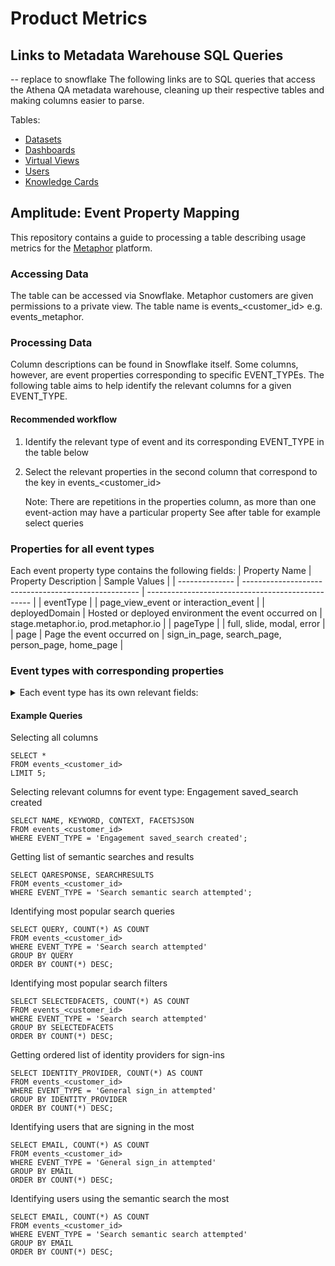 # Product Metrics

## Links to Metadata Warehouse SQL Queries
-- replace to snowflake
The following links are to SQL queries that access the Athena QA metadata warehouse, cleaning up their respective tables and making columns easier to parse.

Tables:
- [Datasets](https://github.com/MetaphorData/product-metrics/blob/main/datasets%20expanded.sql)
- [Dashboards](https://github.com/MetaphorData/product-metrics/blob/main/dashboards_expanded.sql)
- [Virtual Views](https://github.com/MetaphorData/product-metrics/blob/main/virtual_views%20expanded.sql)
- [Users](https://github.com/MetaphorData/product-metrics/blob/main/users%20expanded.sql)
- [Knowledge Cards](https://github.com/MetaphorData/product-metrics/blob/main/knowledge_cards%20expanded.sql)


## Amplitude: Event Property Mapping
This repository contains a guide to processing a table describing usage metrics for the [Metaphor](https://metaphor.io) platform.

### Accessing Data
The table can be accessed via Snowflake. Metaphor customers are given permissions to a private view. The table name is events_<customer_id> e.g. events_metaphor.

### Processing Data
Column descriptions can be found in Snowflake itself. Some columns, however, are event properties corresponding to specific EVENT_TYPEs. The following table aims to help identify the relevant columns for a given EVENT_TYPE.

#### Recommended workflow
1. Identify the relevant type of event and its corresponding EVENT_TYPE in the table below
2. Select the relevant properties in the second column that correspond to the key in events_<customer_id> 

   Note: There are repetitions in the properties column, as more than one event-action may have a particular property
   See after table for example select queries

### Properties for all event types
Each event property type contains the following fields: 
| Property Name  | Property Description                                 | Sample Values                                     |
| -------------- | ---------------------------------------------------- | ------------------------------------------------- |
| eventType      |                                                      | page_view_event or interaction_event              |
| deployedDomain | Hosted or deployed environment the event occurred on | stage.metaphor.io, prod.metaphor.io               |
| pageType       |                                                      | full, slide, modal, error                         |
| page           | Page the event occurred on                           | sign_in_page, search_page, person_page, home_page |

### Event types with corresponding properties
<details>
<summary> Each event type has its own relevant fields: </summary>

|                        EVENT_TYPE                       |                                                                                                             Trigger + Event Description                                                                                                             |        Property Name       |                                                    Property Description                                                   |                                                                  Sample Values                                                                  |
|:-------------------------------------------------------:|:---------------------------------------------------------------------------------------------------------------------------------------------------------------------------------------------------------------------------------------------------:|:--------------------------:|:-------------------------------------------------------------------------------------------------------------------------:|:-----------------------------------------------------------------------------------------------------------------------------------------------:|
| General sign_in attempted                               | triggered when a user clicks on a sign in option on the /login route                                                                                                                                                                                | identity_provider          | The name of the identity provider the user attempted to sign in with                                                      | google, okta                                                                                                                                    |
| General sign_in_page viewed                             | When an unauthenticated user lands on the sign in page                                                                                                                                                                                              |                            |                                                                                                                           |                                                                                                                                                 |
| General sign_in failed                                  | triggered when a user unsuccessfully attempts to sign in to the app                                                                                                                                                                                 | reason                     | The reason why the sign in attempt failed                                                                                 | unauthorized                                                                                                                                    |
| PageViewEvent [page name]                               | triggered when the user navigates to a url within Metaphor                                                                                                                                                                                          | hash                       | URL fragment                                                                                                              | section                                                                                                                                         |
|                                                         |                                                                                                                                                                                                                                                     | query                      | The query arguments search parameter in the browser URL                                                                   | contentType=myKnowledgeCards                                                                                                                    |
| Search search attempted                                 | When a user executes a search query by inputting a keyword and causing a request to be made                                                                                                                                                         | query                      | search keyword or query executed                                                                                          | rides, *                                                                                                                                        |
|                                                         |                                                                                                                                                                                                                                                     | context                    | search context the query was executed under                                                                               | Dashboards, Datasets, KnowledgeCards, Persons, DBT_MODEL, LOOKER_EXPLORE, LOOKER_VIEW                                                           |
|                                                         |                                                                                                                                                                                                                                                     | interaction                | interaction performed by the user to trigger the search                                                                   | click, enter                                                                                                                                    |
|                                                         |                                                                                                                                                                                                                                                     | latency                    | how long the search result took to be rendered on the screen in ms                                                        | 300, 20000                                                                                                                                      |
|                                                         |                                                                                                                                                                                                                                                     | facets                     | facets that were used to constrain the search                                                                             | authors, knowledge card types, hashtags                                                                                                         |
|                                                         |                                                                                                                                                                                                                                                     | selectedFacets             | facets that were used to constrain the search                                                                             | [authors, knowledge card types, hashtags]                                                                                                       |
|                                                         |                                                                                                                                                                                                                                                     | selectedFilters            | filters that were used to constrain the search                                                                            | [dashboardFilters, datasetFilters]                                                                                                              |
| Search suggestion selected                              | When a user inputs a set of characters in the search input field and suggested input is selected                                                                                                                                                    | input                      | characters entered to trigger the suggestion results                                                                      | rides, *                                                                                                                                        |
|                                                         |                                                                                                                                                                                                                                                     | context                    | search context the query was selected for                                                                                 | Dashboards, Datasets, KnowledgeCards, Persons, DBT_MODEL, LOOKER_EXPLORE, LOOKER_VIEW                                                           |
|                                                         |                                                                                                                                                                                                                                                     | interaction                | interaction performed by the user to select suggestions                                                                   | click, enter                                                                                                                                    |
|                                                         |                                                                                                                                                                                                                                                     | latency                    | how long the suggestion results took to be rendered on the screen in ms                                                   | 300, 20000                                                                                                                                      |
|                                                         |                                                                                                                                                                                                                                                     | suggestion_selected        | value of the selected suggestion                                                                                          | acme.ride_share.rides_by_month_2017                                                                                                             |
| Search top_hashtag selected                             | When a user executes the primary action related to a top hashtag                                                                                                                                                                                    | hashtag                    | the value of the selected hashtag                                                                                         | subscriptions                                                                                                                                   |
| Support feedback_form accessed                          | When a viewer interacts with a link to navigate to the external feedback form                                                                                                                                                                       |                            |                                                                                                                           |                                                                                                                                                 |
| Support support_center accessed                         | When a viewer interacts with a link to navigate to the external support / help page                                                                                                                                                                 |                            |                                                                                                                           |                                                                                                                                                 |
|                                                         |                                                                                                                                                                                                                                                     | cta                        | the cta that the viewer interacted with on the top contributor interface                                                  | search, profile, email, slack                                                                                                                   |
| Onboarding slack installed                              | When a slack user installs the Metaphor Slack app                                                                                                                                                                                                   | person_id                  | the identifier of the viewer                                                                                              | PERSON~2AE5D58F67BA72CBD8F94604F7FC234D                                                                                                         |
| Engagement linege_graph interacted                      | When a user performs any interactive action on a lineage graph                                                                                                                                                                                      | num_nodes_shown            | the number of nodes in the lineage graph                                                                                  | 1, 30, 40,50,100                                                                                                                                |
|                                                         |                                                                                                                                                                                                                                                     | asset_id                   |                                                                                                                           | DATASET~2AE5D58F67BA72CBD8F94604F7FC234D                                                                                                        |
|                                                         |                                                                                                                                                                                                                                                     | latency                    | how long it took for the lineage graph to be rendered in ms                                                               | 300, 20000                                                                                                                                      |
|                                                         |                                                                                                                                                                                                                                                     | asset_type                 | the type of the asset being viewed                                                                                        | Dashboard, Dataset, KnowledgeCards                                                                                                              |
| Engagement share_asset performed                        | When a user interacts with the share interface and performs a related action                                                                                                                                                                        | asset_id                   | global identifier for the asset                                                                                           | DATASET~2AE5D58F67BA72CBD8F94604F7FC234D                                                                                                        |
|                                                         |                                                                                                                                                                                                                                                     | type                       | the share action performed / interacted with by the user                                                                  | copyLink, shareViaSlack, shareViaEmail                                                                                                          |
| Engagement config_ownership interacted                  | When user performs a cta within the configured ownership interface                                                                                                                                                                                  |                            |                                                                                                                           |                                                                                                                                                 |
|                                                         |                                                                                                                                                                                                                                                     | owner                      | optional field that if filled indicates interaction a person captured in Metaphor                                         | DATASET~2AE5D58F67BA72CBD8F94604F7FC234D                                                                                                        |
|                                                         |                                                                                                                                                                                                                                                     |                            |                                                                                                                           |                                                                                                                                                 |
|                                                         |                                                                                                                                                                                                                                                     | external                   | optional field that if filled indicates interaction the external owner                                                    | external@example.com                                                                                                                            |
| Engagement knowledge_card creation_attempted            | When a user attempts to create a knowledge card                                                                                                                                                                                                     | cta                        | the cta that the viewer interacted with on the configurable ownership interface                                           | profile, email, slack                                                                                                                           |
|                                                         |                                                                                                                                                                                                                                                     | card_type                  | type of the card created                                                                                                  | HOW_TO_USE, INCIDENT, DEPRECATION                                                                                                               |
|                                                         |                                                                                                                                                                                                                                                     | anchor_id                  | the asset identifier for the asset that the knowledge card is created against                                             | DATASET~2AE5D58F67BA72CBD8F94604F7FC234D                                                                                                        |
|                                                         |                                                                                                                                                                                                                                                     | num_char_body              | number of characters that a person has entered in the main body, typically the description of the knowledge card          | 100, 200, 500, 1000                                                                                                                             |
|                                                         |                                                                                                                                                                                                                                                     | plannedDate                |                                                                                                                           | 2021-11-02T22:18:40.420Z                                                                                                                        |
| Engagement knowledge_card filtered_display              | When a user successfully filters knowledge cards under the knowledge cards tab on an asset page                                                                                                                                                     | filters                    |                                                                                                                           | authors, knowledge card types, hashtags                                                                                                         |
| Engagement knowledge_card edited                        | When a user edits an existing knowledge card                                                                                                                                                                                                        | asset_id                   | global identifier for the asset                                                                                           | KNOWLEDGE_CARD~2AE5D58F67BA72CBD8F94604F7FC234D                                                                                                 |
| Engagement knowledge_card unsuccessful_creation         | When a user attempts to create a knowledge card but exits out of the creation flow before successful completion                                                                                                                                     | did_change_defaults        |                                                                                                                           | true, false                                                                                                                                     |
|                                                         |                                                                                                                                                                                                                                                     | anchor_id                  | the asset identifier for the asset that the knowledge card is created against                                             | DATASET~2AE5D58F67BA72CBD8F94604F7FC234D                                                                                                        |
| Engagement knowledge_card archived                      | When a user archives a knowledge card                                                                                                                                                                                                               | asset_id                   | global identifier for the asset                                                                                           | KNOWLEDGE_CARD~2AE5D58F67BA72CBD8F94604F7FC234D                                                                                                 |
| Engagement asset_page from_slack                        | When a slack user navigates to an entity page from a Metaphor Slack generated link                                                                                                                                                                  | asset_id                   | global identifier for the asset                                                                                           | KNOWLEDGE_CARD~2AE5D58F67BA72CBD8F94604F7FC234D                                                                                                 |
| Engagement asset followed                               | A user follows an asset by interacting with a follow control to become a follower of that asset                                                                                                                                                     | asset_id                   | global identifier for the asset                                                                                           | KNOWLEDGE_CARD~2AE5D58F67BA72CBD8F94604F7FC234D                                                                                                 |
| Engagement asset unfollowed                             | A user unfollows an asset by interacting with a follow control to no longer be a follower of the asset                                                                                                                                              | asset_id                   | global identifier for the asset                                                                                           | KNOWLEDGE_CARD~2AE5D58F67BA72CBD8F94604F7FC234D                                                                                                 |
| Engagement governed_tag assigned                        | When a user assigns a governed tag to an asset                                                                                                                                                                                                      | asset_id                   | global identifier for the asset                                                                                           | KNOWLEDGE_CARD~2AE5D58F67BA72CBD8F94604F7FC234D                                                                                                 |
|                                                         |                                                                                                                                                                                                                                                     | tag_id                     | global identifier for the tag                                                                                             | USER_DEFINED_RESOURCE~2AE5D58F67BA72CBD8F94604F7FC234D                                                                                          |
|                                                         |                                                                                                                                                                                                                                                     |                            |                                                                                                                           |                                                                                                                                                 |
| Engagement governed_tag unassigned                      | When a user unassigns a governed tag to an asset that it was previously assigned to                                                                                                                                                                 | asset_id                   | global identifier for the asset                                                                                           | KNOWLEDGE_CARD~2AE5D58F67BA72CBD8F94604F7FC234D                                                                                                 |
|                                                         |                                                                                                                                                                                                                                                     | tag_id                     | global identifier for the tag                                                                                             | USER_DEFINED_RESOURCE~2AE5D58F67BA72CBD8F94604F7FC234D                                                                                          |
|                                                         |                                                                                                                                                                                                                                                     |                            |                                                                                                                           |                                                                                                                                                 |
| Engagement asset_description added                      | When a user adds a crowd sourced description to a data asset                                                                                                                                                                                        | asset_id                   | global identifier for that asset                                                                                          | DATASET~2AE5D58F67BA72CBD8F94604F7FC234D                                                                                                        |
| Engagement directory created                            | When a user adds a new directory to metaphor                                                                                                                                                                                                        | directory_id               | global identifier for the directory                                                                                       | NAMESPACE~4BD8F73EBEB8CB15E0B01547B0425FA5                                                                                                      |
|                                                         |                                                                                                                                                                                                                                                     | name_at_creation           | The name of the directory at the time of creation                                                                         | my dir                                                                                                                                          |
| Engagement knowledge_card created                       | When a user successfully creates to create a knowledge card                                                                                                                                                                                         | cta                        | the cta that the viewer interacted with                                                                                   | profile, email, slack                                                                                                                           |
|                                                         |                                                                                                                                                                                                                                                     | card_type                  | type of the card created                                                                                                  | HOW_TO_USE, INCIDENT, DEPRECATION                                                                                                               |
|                                                         |                                                                                                                                                                                                                                                     | asset_id                   | global identifier for the knowledge card                                                                                  | KNOWLEDGE_CARD~2AE5D58F67BA72CBD8F94604F7FC234D                                                                                                 |
|                                                         |                                                                                                                                                                                                                                                     | anchor_id                  | the asset identifier for the asset that the knowledge card is created against                                             | DATASET~2AE5D58F67BA72CBD8F94604F7FC234D                                                                                                        |
|                                                         |                                                                                                                                                                                                                                                     | num_char_body              | number of characters that a person has entered in the main body, typically the description of the knowledge card          | 100, 200, 500, 1000                                                                                                                             |
|                                                         |                                                                                                                                                                                                                                                     | plannedDate                |                                                                                                                           | 2021-11-02T22:18:40.420Z                                                                                                                        |
| Engagement lineage panel_opened                         | When a viewer opens the analysis panel on a lineage graph when the mode is impact analysis                                                                                                                                                          | asset_id                   | global identifier for the asset                                                                                           | DATASET~2AE5D58F67BA72CBD8F94604F7FC234D                                                                                                        |
| Engagement lineage impact_analysis_mode_shown           | A user opts to view the lineage graph in impact analysis mode by toggling the switch to the on state                                                                                                                                                | asset_id                   | global identifier for the asset                                                                                           | DATASET~2AE5D58F67BA72CBD8F94604F7FC234D                                                                                                        |
| Engagement lineage associated_user_list_accessed        | A user downloads, copies or accesses the list of users that are associated with a data asset under impact analysis mode                                                                                                                             | access_type                | global identifier for the asset                                                                                           | copy, download, view                                                                                                                            |
|                                                         |                                                                                                                                                                                                                                                     | asset_id                   | global identifier for the asset                                                                                           | DATASET~2AE5D58F67BA72CBD8F94604F7FC234D                                                                                                        |
| Engagement lineage node_details_viewed                  | A viewer interacts with a node in the graph to show the details of the asset represented by that node within the rendered graph bounds The viewer must be in impact analysis mode to trigger this event and spend sufficient dwell time on the node | asset_id                   | global identifier for the asset                                                                                           | DATASET~2AE5D58F67BA72CBD8F94604F7FC234D                                                                                                        |
| Engagement document copied                              | A viewer copies a document using a copy document action                                                                                                                                                                                             | asset_id                   | global identifier for the document being copied                                                                           | KNOWLEDGE_CARD~2AE5D58F67BA72CBD8F94604F7FC234D                                                                                                 |
| Engagement document created                             | A viewer successfully creates a new document                                                                                                                                                                                                        | asset_id                   | global identifier for the document that was created                                                                       | KNOWLEDGE_CARD~2AE5D58F67BA72CBD8F94604F7FC234D                                                                                                 |
| Engagement document moved                               | A viewer moves a document using the move document action                                                                                                                                                                                            | asset_id                   | global identifier for the asset                                                                                           | KNOWLEDGE_CARD~2AE5D58F67BA72CBD8F94604F7FC234D                                                                                                 |
|                                                         |                                                                                                                                                                                                                                                     | moved_to_dir_with_id       | global identifier for the directory the document was moved to                                                             | NAMESPACE~4BD8F73EBEB8CB15E0B01547B0425FA5                                                                                                      |
| Engagement column_governed_tag assigned                 | When a viewer assigns a governed tag to a column or field path in an asset                                                                                                                                                                          | column_names               | Array of affected column names / fieldPaths                                                                               | ["user_id", "order_id"]                                                                                                                         |
|                                                         |                                                                                                                                                                                                                                                     | asset_id                   | The asset id for the dataset                                                                                              | DATASET~2AE5D58F67BA72CBD8F94604F7FC234D                                                                                                        |
|                                                         |                                                                                                                                                                                                                                                     | tags_added                 | Array of governed tag names added                                                                                         | ["gold", "marketing/eu"]                                                                                                                        |
| Engagement column_governed_tag unassigned               | When a viewer unassigns a governed tag to a column or field path that it was previously assigned to                                                                                                                                                 | column_names               | Array of affected column names / fieldPaths                                                                               | ["user_id", "order_id"]                                                                                                                         |
|                                                         |                                                                                                                                                                                                                                                     | asset_id                   | The asset id for the dataset                                                                                              | DATASET~2AE5D58F67BA72CBD8F94604F7FC234D                                                                                                        |
|                                                         |                                                                                                                                                                                                                                                     | tags_removed               | Array of governed tag names removed                                                                                       | ["gold", "marketing/eu"]                                                                                                                        |
| Engagement column_description added                     | When a viewer adds a crowd sourced description to a field / column on a data asset, typically a dataset                                                                                                                                             | column_name                | The column name that the description was created for                                                                      | order_id                                                                                                                                        |
|                                                         |                                                                                                                                                                                                                                                     | asset_id                   | The asset id for the dataset                                                                                              | DATASET~2AE5D58F67BA72CBD8F94604F7FC234D                                                                                                        |
| Engagement bulk_action governed_tags_updated            | When a viewer updates the governed tags for a set of assets using the bulk action feature to select one or more assets                                                                                                                              | number_of_objects_impacted | The number of objects (assets, columns, etc) selected and acted upon in the bulk operation                                | 1,4,30                                                                                                                                          |
|                                                         |                                                                                                                                                                                                                                                     | tags_added                 | Array of governed tag names added                                                                                         | ["gold", "marketing/eu"]                                                                                                                        |
|                                                         |                                                                                                                                                                                                                                                     | tags_removed               | Array of governed tag names removed                                                                                       | ["gold", "marketing/eu"]                                                                                                                        |
| Engagement bulk_action asset_contacts_updated           | When a viewer updates / manages the asset contacts for a set of assets using the bulk action features to select one or more assets                                                                                                                  | number_of_objects_impacted | The number of objects (assets, columns, etc) selected and acted upon in the bulk operation                                | 1,5,23                                                                                                                                          |
|                                                         |                                                                                                                                                                                                                                                     | contacts_types_added       | The array of unique identifiers for the contact types that were added                                                     | ["USER_DEFINED_RESOURCE~2AE5D58F67BA72CBD8F94604F7FC234D"]                                                                                      |
|                                                         |                                                                                                                                                                                                                                                     | contacts_types_removed     | The array of unique identifiers for the contact types that were removed                                                   | ["USER_DEFINED_RESOURCE~2AE5D58F67BA72CBD8F94604F7FC234D"]                                                                                      |
| Engagement who_viewed_this_asset opened                 | When a viewer toggles open a control displaying the people who have viewed an asset                                                                                                                                                                 | asset_id                   | global identifier for the asset                                                                                           | DATASET~2AE5D58F67BA72CBD8F94604F7FC234D                                                                                                        |
| Engagement directory documents_filtered                 | When a viewer successfully filters documents under a directory page                                                                                                                                                                                 | statuses                   | Array of statuses used to filter the directory                                                                            | ["ARCHIVED" , "DRAFT" , "PUBLISHED"]                                                                                                            |
|                                                         |                                                                                                                                                                                                                                                     | tags                       | Array of governed tag names used to filter the directory                                                                  | ["gold", "marketing/eu"]                                                                                                                        |
|                                                         |                                                                                                                                                                                                                                                     | directory_id               | global identifier for the directory                                                                                       | NAMESPACE~4BD8F73EBEB8CB15E0B01547B0425FA5                                                                                                      |
| Engagement change_request sent                          | When a change request is sent by a viewer                                                                                                                                                                                                           | anchor_id                  | global identifier for the anchor asset                                                                                    | DATASET~2AE5D58F67BA72CBD8F94604F7FC234D                                                                                                        |
|                                                         |                                                                                                                                                                                                                                                     | asset_id                   | global identifier for the change request that was sent                                                                    | KNOWLEDGE_CARD~2AE5D58F67BA72CBD8F94604F7FC234D                                                                                                 |
|                                                         |                                                                                                                                                                                                                                                     | type                       | symbol for the change request type                                                                                        | ASSET_ACCESS, COLUMN_UPDATE, CONTACTS_UPDATE, CONTENT_UPDATE, DESCRIPTION_UPDATE, TAGS_UPDATE,                                                  |
| Engagement change_request status_change_attempted       | When user attempts to change the status                                                                                                                                                                                                             | asset_id                   | global identifier for the change request                                                                                  | KNOWLEDGE_CARD~2AE5D58F67BA72CBD8F94604F7FC234D                                                                                                 |
|                                                         |                                                                                                                                                                                                                                                     | status                     | The current status of the change request                                                                                  | OPEN                                                                                                                                            |
| Engagement change_request status_changed                | When the status of a change request is changed                                                                                                                                                                                                      | asset_id                   | global identifier for the change request                                                                                  | KNOWLEDGE_CARD~2AE5D58F67BA72CBD8F94604F7FC234D                                                                                                 |
|                                                         |                                                                                                                                                                                                                                                     | status                     | The new status of the change request                                                                                      | CLOSED                                                                                                                                          |
| Engagement change_request acknowledged                  | When a change request is acknowledged by a recipient                                                                                                                                                                                                | anchor_id                  | global identifier for the anchor asset                                                                                    | DATASET~2AE5D58F67BA72CBD8F94604F7FC234D                                                                                                        |
|                                                         |                                                                                                                                                                                                                                                     | asset_id                   | global identifier for the change request that was acknowledged                                                            | KNOWLEDGE_CARD~2AE5D58F67BA72CBD8F94604F7FC234D                                                                                                 |
|                                                         |                                                                                                                                                                                                                                                     | type                       | symbol for the change request type                                                                                        | ASSET_ACCESS, COLUMN_UPDATE, CONTACTS_UPDATE, CONTENT_UPDATE, DESCRIPTION_UPDATE, TAGS_UPDATE,                                                  |
| Engagement data_group created                           | A viewer successfully creates a new data group (data domain)                                                                                                                                                                                        | data_group_id              | global identifier for the document that was created                                                                       | NAMESPACE~4E9584DFBF78A16886E7D234393C1304                                                                                                      |
| Engagement data_group moved                             | A viewer moves a data_group (data domain) using the move domain action                                                                                                                                                                              | data_group_id              | global identifier for the data group                                                                                      | NAMESPACE~944F076881BEE131E05C6B39134E4FD9                                                                                                      |
|                                                         |                                                                                                                                                                                                                                                     | moved_to_parent_id         | global identifier for the destination data group the source domain was moved to. Will be null if moved to the top level   | NAMESPACE~4BD8F73EBEB8CB15E0B01547B0425FA5                                                                                                      |
| Engagement directory moved                              | A viewer moves a user_defined_space (directory) using the move directory action                                                                                                                                                                     | directory_id               | global identifier for the directory                                                                                       | NAMESPACE~16434633EB85DF03EC87B003FB882E90                                                                                                      |
|                                                         |                                                                                                                                                                                                                                                     | moved_to_parent_id         | global identifier for the destination directory the source directory was moved to. Will be null if moved to the top level | NAMESPACE~16434633EB85DF03EC87B003FB882E90                                                                                                      |
| Engagement additional_asset_likers shown                | A viewer revealed a list of additional people who liked an asset                                                                                                                                                                                    | asset_id                   | global identifier for the asset that was opened                                                                           | KNOWLEDGE_CARD~2AE5D58F67BA72CBD8F94604F7FC234D                                                                                                 |
|                                                         |                                                                                                                                                                                                                                                     | performed_by_author        | indicates that the action was performed by the author of the related asset                                                | true, false                                                                                                                                     |
| Engagement app_home opened                              | A user open Slack Metaphor Home tab                                                                                                                                                                                                                 |                            |                                                                                                                           |                                                                                                                                                 |
| Engagement link_unfurling performed                     | When a user share Metaphor asset in Slack or Teams                                                                                                                                                                                                  | asset_id                   | global identifier for the asset that was shared                                                                           | KNOWLEDGE_CARD~2AE5D58F67BA72CBD8F94604F7FC234D                                                                                                 |
| Engagement share_asset attempted                        | When a user interacts with the share dialog                                                                                                                                                                                                         | asset_id                   | global identifier for the asset that was opened the share dialog in Slack                                                 | KNOWLEDGE_CARD~2AE5D58F67BA72CBD8F94604F7FC234D                                                                                                 |
| Engagement version_history history_list_shown           | When a viewer opens the version history list                                                                                                                                                                                                        | asset_id                   | global identifier for the asset the version history list was shown for                                                    | DATASET~2AE5D58F67BA72CBD8F94604F7FC234D                                                                                                        |
| Engagement version_history version_requested            | When a viewer successfully requests a previous version of an asset to be viewed                                                                                                                                                                     | asset_id                   | global identifier for the asset the version history list was shown for                                                    | DATASET~2AE5D58F67BA72CBD8F94604F7FC234D                                                                                                        |
|                                                         |                                                                                                                                                                                                                                                     | version_id                 | identifer for the selected version                                                                                        | 63bef5bf9588a3c08edaf637                                                                                                                        |
| Engagement app installed                                | When a user install the application                                                                                                                                                                                                                 |                            |                                                                                                                           |                                                                                                                                                 |
| Engagement app uninstalled                              | When a user uninstall the application                                                                                                                                                                                                               |                            |                                                                                                                           |                                                                                                                                                 |
| Engagement asset pinned                                 | A viewer pins an asset into thier personal pins collection by interacting with a pin control                                                                                                                                                        | asset_id                   | global identifier for the asset that was pinned                                                                           | KNOWLEDGE_CARD~2AE5D58F67BA72CBD8F94604F7FC234D                                                                                                 |
| Engagement asset unpinned                               | A viewer unpins an asset into thier personal pins collection by interacting with a pin / unpin control                                                                                                                                              | asset_id                   | global identifier for the asset that was unpinned                                                                         | KNOWLEDGE_CARD~2AE5D58F67BA72CBD8F94604F7FC234D                                                                                                 |
| Engagement request_instance_form shown                  | The request an instance form is made visible to the viewer                                                                                                                                                                                          | viewer_email               | The email of the logged in user may be different from the submitted email if the form is eventually submitted             | username@company_domain.tld                                                                                                                     |
| Engagement request_instance_form submitted              | The request an instance calendar form is submitted by the viewer                                                                                                                                                                                    | viewer_email               | The email of the logged in user, may be different from the submitted email                                                | username@company_domain.tld                                                                                                                     |
| Engagement asset_contact updated                        | When a viewer updates the asset contacts for an asset                                                                                                                                                                                               | contact_types_added        | The array of unique identifiers for the contact types that were added                                                     | ["USER_DEFINED_RESOURCE~2AE5D58F67BA72CBD8F94604F7FC234D"]                                                                                      |
| Search semantic search attempted                        |                                                                                                                                                                                                                                                     | query                      | The query entered by the user                                                                                             | How is revenue calculated                                                                                                                       |
|                                                         |                                                                                                                                                                                                                                                     | qaResponse                 | The response returned by the bot (expected to be a string of around 4-5 lines)                                            | Revenue is calculated by multipling number of units times sales price                                                                           |
|                                                         | When a user queries the Slack/Teams bot to run a semantic search                                                                                                                                                                                    | searchResults              | The search results returned by the bot                                                                                    | ["https://stage.metaphor.io/document/3AF127AD88C49B23D0EEE000EB327F47", "https://stage.metaphor.io/document/3AF127AD88C49B23D0EEE000EB327F47"]  |
| Engagement coverage_analytics shown                     | The coverage analytics widget is made visible to the viewer                                                                                                                                                                                         |                            |                                                                                                                           |                                                                                                                                                 |
| Engagement saved_search created                         | When a user saves search query to the "saved searches"                                                                                                                                                                                              | name                       | Name of the saved search                                                                                                  | Datasets with tags                                                                                                                              |
|                                                         |                                                                                                                                                                                                                                                     | keyword                    | Search query                                                                                                              | has:tag                                                                                                                                         |
|                                                         |                                                                                                                                                                                                                                                     | context                    | Search context                                                                                                            | Datasets                                                                                                                                        |
|                                                         |                                                                                                                                                                                                                                                     | facetsJSON                 | Search filters if any                                                                                                     | {}                                                                                                                                              |
| Engagement saved_search applied                         | When a user applies saved search to see the results                                                                                                                                                                                                 | name                       | Name of the saved search                                                                                                  | John's Dashboards                                                                                                                               |
|                                                         |                                                                                                                                                                                                                                                     | keyword                    | Search query                                                                                                              | author:john                                                                                                                                     |
|                                                         |                                                                                                                                                                                                                                                     | context                    | Search context                                                                                                            | Dashboards                                                                                                                                      |
|                                                         |                                                                                                                                                                                                                                                     | facetsJSON                 | facetsJSON                                                                                                                | {}                                                                                                                                              |
| Onboarding persona created                              | When user picks persona from onboarding page after login                                                                                                                                                                                            | persona                    | Persona value that user picks                                                                                             | DATA_PRODUCER                                                                                                                                   |
| Onboarding persona updated                              | When user changes persona from profile setting page                                                                                                                                                                                                 | persona                    | Persona value that user picks from dropdown                                                                               | DATA_PRODUCER                                                                                                                                   |
| Engagement universal_search liked                       | When user likes the universal search answer                                                                                                                                                                                                         | question                   | The question to be answered                                                                                               | What is KPI?                                                                                                                                    |
|                                                         |                                                                                                                                                                                                                                                     | answer                     | The answer which user likes                                                                                               | KPI stands for Key Performance Indicator.                                                                                                       |
| Engagement universal_search disliked                    | When user dislikes the universal search answer                                                                                                                                                                                                      | question                   | The question to be answered                                                                                               | What is KPI?                                                                                                                                    |
|                                                         |                                                                                                                                                                                                                                                     | answer                     | The answer which user likes                                                                                               | KPI stands for Key Performance Indicator.                                                                                                       |
|                                                         |                                                                                                                                                                                                                                                     | feedback                   | The additional feedback user entered when disliking the answer                                                            | The answer isn't accurate                                                                                                                       |
| Engagement extension_popup opened                       | When user opens extension popup by clicking on the extesion icon or draggable widget                                                                                                                                                                | asset_id                   | global identifier for the asset that was opened in the extension popup                                                    | DASHBOARD~08D4646C256048E699349C372C3322C6                                                                                                      |
| Engagement extension_popup closed                       | When user closes extension popup by clicking on the extesion icon, draggable widget or outside of the popup                                                                                                                                         | asset_id                   | global identifier for the asset that was closed in the extension popup                                                    | DASHBOARD~08D4646C256048E699349C372C3322C6                                                                                                      |
| General extension installed                             | When user installs extenion, enters their company domain and opens extension popup for the very first time                                                                                                                                          |                            |                                                                                                                           |                                                                                                                                                 |
| Engagement list_of_viewers_from_source_system shown     | When user opens a side panel for the lineage node, goes to Impact Analysis tab and click on the button, that reveals list of all viewers from the source system for that asset                                                                      | asset_id                   | global identifier for the asset list of viewers was opened for                                                            | DASHBOARD~08D4646C256048E699349C372C3322C6                                                                                                      |
| Engagement list_of_subscribers_from_source_system shown | When user opens a side panel for the lineage node, goes to Impact Analysis tab and click on the button, that reveals list of all subscribers from the source system for that asset                                                                  | asset_id                   | global identifier for the asset list of subscribers was opened for                                                        | DASHBOARD~08D4646C256048E699349C372C3322C6                                                                                                      |
| Search search_result primary_action_performed           | Viewer performed the primary action on a search result after viewing a set of search results                                                                                                                                                        | query                      | search keyword or query executed                                                                                          | rides, *                                                                                                                                        |
|                                                         |                                                                                                                                                                                                                                                     | context                    | search context the query was executed under                                                                               | Dashboards, Datasets, KnowledgeCards, Persons, DBT_MODEL, LOOKER_EXPLORE, LOOKER_VIEW                                                           |
|                                                         |                                                                                                                                                                                                                                                     | position                   | The 1-based index of the search result within the result set for the current query                                        |                                                                                                                                           1, 10 |
|                                                         |                                                                                                                                                                                                                                                     | asset_id                   | global identifier for the asset that was clicked                                                                          | DASHBOARD~08D4646C256048E699349C372C3322C6                                                                                                      |
|                                                         |                                                                                                                                                                                                                                                     | facets                     | facets that were used to constrain the search                                                                             | authors, knowledge card types, hashtags                                                                                                         |
| Search search_result impression                         | A search result has been displayed in the viewport and may have been viewed by a viewer                                                                                                                                                             | query                      | search keyword or query executed                                                                                          | rides, *                                                                                                                                        |
|                                                         |                                                                                                                                                                                                                                                     | context                    | search context the query was executed under                                                                               | Dashboards, Datasets, KnowledgeCards, Persons, DBT_MODEL, LOOKER_EXPLORE, LOOKER_VIEW                                                           |
|                                                         |                                                                                                                                                                                                                                                     | asset_id                   | global identifier for the asset that was impressed                                                                        | DASHBOARD~08D4646C256048E699349C372C3322C6                                                                                                      |
|                                                         |                                                                                                                                                                                                                                                     | position                   | The 1-based index of the search result within the result set for the current query                                        |                                                                                                                                           1, 10 |
|                                                         |                                                                                                                                                                                                                                                     | facets                     | facets that were used to constrain the search                                                                             | authors, knowledge card types, hashtags                                                                                                         |
| Engagement search_result_action_menu opened             | When user opens the search result action menu                                                                                                                                                                                                       | query                      | search keyword or query executed                                                                                          | rides, *                                                                                                                                        |
| Engagement non_production_assets_switch changed         | When the non-prod assets switch state changed                                                                                                                                                                                                       | state                      | The new state of the switch. "true" means non-prod assets are shown, "false" means non-prod assets are hidden.            | true/false                                                                                                                                      |
| Engagement comment added                                | When a viewer adds a new comment, typically to a knowledge card (post  / notice)                                                                                                                                                                    | comment_id                 | The id of the newly added comment or reply                                                                                | KNOWLEDGE_CARD~55E5D58F67BA72CBD8F94604F7FC234D                                                                                                 |
|                                                         |                                                                                                                                                                                                                                                     | asset_id                   | The asset id that the comment / reply applies to                                                                          | KNOWLEDGE_CARD~2BE5D58F67BA72CBD8F94604F7FC2344                                                                                                 |
|                                                         |                                                                                                                                                                                                                                                     | is_reply                   | Indicates if this is a reply to another comment / reply in a thread                                                       | true/false                                                                                                                                      |
|                                                         |                                                                                                                                                                                                                                                     | parent_comment_id          | Optional. Present if this is a reply to a comment                                                                         | KNOWLEDGE_CARD~AAE5D58F67BA72CBD8F94604F7FC234C                                                                                                 |
| Search search_result non_primary_action_performed       | Viewer performed the non-primary call to action on a search result after viewing a set of search results                                                                                                                                            | query                      | search keyword or query executed                                                                                          | rides, *                                                                                                                                        |
|                                                         |                                                                                                                                                                                                                                                     | context                    | search context the query was executed under                                                                               | Dashboards, Datasets, KnowledgeCards, Persons, DBT_MODEL, LOOKER_EXPLORE, LOOKER_VIEW                                                           |
|                                                         |                                                                                                                                                                                                                                                     | position                   | The 1-based index of the search result within the result set for the current query                                        |                                                                                                                                           1, 10 |
|                                                         |                                                                                                                                                                                                                                                     | asset_id                   | global identifier for the asset that was impressed                                                                        | DASHBOARD~08D4646C256048E699349C372C3322C6                                                                                                      |
|                                                         |                                                                                                                                                                                                                                                     | facets                     | facets that were used to constrain the search                                                                             | authors, knowledge card types, hashtags                                                                                                         |
|                                                         |                                                                                                                                                                                                                                                     | label                      | The display name or label specifying the call to action for the secondary search result control                           | Quick View, Follow                                                                                                                              |
| Engagement support_widget opened                        | When a viewer opens the support widget - Intercom or Canny                                                                                                                                                                                          | widget                     | Identificator of the widget to be opened                                                                                  | intercom' or 'canny';                                                                                                                           |
| Engagement data_quality_widget opened                   | When a viewer opens the data quality widget on an asset page                                                                                                                                                                                        | dataQualityStatus          | Asset data quality status                                                                                                 | "TRANSITIVE_WARNING" \| "ERROR" \| "PASSED" \| "UNKNOWN" \| "WARNING"                                                                           |
| Engagement data_quality_widget closed                   | When a viewer closes the data quality widget on an asset page                                                                                                                                                                                       | dataQualityStatus          | Asset data quality status                                                                                                 | "TRANSITIVE_WARNING" \| "ERROR" \| "PASSED" \| "UNKNOWN" \| "WARNING"                                                                           |
| Engagement data_quality_source_asset viewed             | When a viewer clicks on the source asset in data quality widget                                                                                                                                                                                     | dataQualityStatus          | Asset data quality status                                                                                                 | "TRANSITIVE_WARNING" \| "ERROR" \| "PASSED" \| "UNKNOWN" \| "WARNING"                                                                           |
| Engagement data_quality_show_details clicked            | When a viewer clicks on the show details button in lineage side panel                                                                                                                                                                               | dataQualityStatus          | Asset data quality status                                                                                                 | "TRANSITIVE_WARNING" \| "ERROR" \| "PASSED" \| "UNKNOWN" \| "WARNING"                                                                           |
| Engagement data_quality_column_status clicked           | When a viewer clicks on the column status in columns tab                                                                                                                                                                                            | dataQualityStatus          | Column data quality status                                                                                                | "TRANSITIVE_WARNING" \| "ERROR" \| "PASSED" \| "UNKNOWN" \| "WARNING"                                                                           |
| Engagement common_attribute added                       | When a viewer creates a common attribute                                                                                                                                                                                                            | name                       | the name of the common attribute                                                                                          | user_id, AVERAGE_COUNT                                                                                                                          |
|                                                         |                                                                                                                                                                                                                                                     | tags_count                 | how many tags associated with common attribute                                                                            |                                                                                                                                              42 |
|                                                         |                                                                                                                                                                                                                                                     | contacts_count             | how many contacts associated with common attribute                                                                        |                                                                                                                                              10 |
| Engagement common_attribute deleted                     | When a viewer deletes a common attribute                                                                                                                                                                                                            | name                       | the name of the common attribute                                                                                          | user_id, AVERAGE_COUNT                                                                                                                          |
|                                                         |                                                                                                                                                                                                                                                     | tags_count                 | how many tags associated with common attribute                                                                            |                                                                                                                                              42 |
|                                                         |                                                                                                                                                                                                                                                     | contacts_count             | how many contacts associated with common attribute                                                                        |                                                                                                                                              10 |
| Engagement common_attribute edited                      | When a viewer edits a common attribute                                                                                                                                                                                                              | name                       | the name of the common attribute                                                                                          | user_id, AVERAGE_COUNT                                                                                                                          |
|                                                         |                                                                                                                                                                                                                                                     | tags_count                 | how many tags associated with common attribute                                                                            |                                                                                                                                              42 |
|                                                         |                                                                                                                                                                                                                                                     | contacts_count             | how many contacts associated with common attribute                                                                        |                                                                                                                                              10 |
| Engagement common_attribute_creation cancelled          | When a viewer cancels common attribute creation flow                                                                                                                                                                                                |                            |                                                                                                                           |                                                                                                                                                 |
| Engagement activity_feed_item interaction               | A viewer engages with an activity feed item by clicking a link, button element on the feed                                                                                                                                                          | feed_position              | The 1-based index of the activity feed item within the rendered feed                                                      |                                                                                                                                           1, 10 |
|                                                         |                                                                                                                                                                                                                                                     | asset_id                   | global identifier for the asset represented by the feed item the viewer interacted with                                   | DASHBOARD~08D4646C256048E699349C372C3322C6                                                                                                      |
|                                                         |                                                                                                                                                                                                                                                     | asset_name                 | The  human readable name of the asset represented by the feed item                                                        | cleaned_bike_rides                                                                                                                              |
| Engagement activity_feed impression                     | An activity feed is rendered in the DOM and visible to the viewer                                                                                                                                                                                   |                            |                                                                                                                           |                                                                                                                                                 |
| Engagement activity_feed_item impression                | An activity feed item has been displayed in the viewport and may have been viewed by a viewer                                                                                                                                                       | feed_position              | The 1-based index of the activity feed item within the rendered feed                                                      |                                                                                                                                           1, 10 |
|                                                         |                                                                                                                                                                                                                                                     | asset_id                   | global identifier for the asset represented by the feed item the viewer interacted with                                   | DASHBOARD~08D4646C256048E699349C372C3322C6                                                                                                      |
|                                                         |                                                                                                                                                                                                                                                     | asset_name                 | The  human readable name of the asset represented by the feed item                                                        | cleaned_bike_rides                                                                                                                              |
| Engagement activity_feed content_added                  | More content is requested and added when the user scrolls the activity feed                                                                                                                                                                         | size                       | The number of additional items that were added to the feed                                                                |                                                                                                                                              30 |
|                                                         |                                                                                                                                                                                 


</details>

#### Example Queries
Selecting all columns
```shell
SELECT *
FROM events_<customer_id>
LIMIT 5;
```

Selecting relevant columns for event type: Engagement saved_search created
```shell
SELECT NAME, KEYWORD, CONTEXT, FACETSJSON
FROM events_<customer_id>
WHERE EVENT_TYPE = 'Engagement saved_search created';
```

Getting list of semantic searches and results
```shell
SELECT QARESPONSE, SEARCHRESULTS
FROM events_<customer_id>
WHERE EVENT_TYPE = 'Search semantic search attempted';
```

Identifying most popular search queries
```shell
SELECT QUERY, COUNT(*) AS COUNT
FROM events_<customer_id>
WHERE EVENT_TYPE = 'Search search attempted'
GROUP BY QUERY
ORDER BY COUNT(*) DESC;
```

Identifying most popular search filters
```shell
SELECT SELECTEDFACETS, COUNT(*) AS COUNT
FROM events_<customer_id>
WHERE EVENT_TYPE = 'Search search attempted'
GROUP BY SELECTEDFACETS
ORDER BY COUNT(*) DESC;
```

Getting ordered list of identity providers for sign-ins
```shell
SELECT IDENTITY_PROVIDER, COUNT(*) AS COUNT
FROM events_<customer_id>
WHERE EVENT_TYPE = 'General sign_in attempted'
GROUP BY IDENTITY_PROVIDER
ORDER BY COUNT(*) DESC;
```

Identifying users that are signing in the most
```shell
SELECT EMAIL, COUNT(*) AS COUNT
FROM events_<customer_id>
WHERE EVENT_TYPE = 'General sign_in attempted'
GROUP BY EMAIL
ORDER BY COUNT(*) DESC;
```

Identifying users using the semantic search the most
```shell
SELECT EMAIL, COUNT(*) AS COUNT
FROM events_<customer_id>
WHERE EVENT_TYPE = 'Search semantic search attempted'
GROUP BY EMAIL
ORDER BY COUNT(*) DESC;
```

